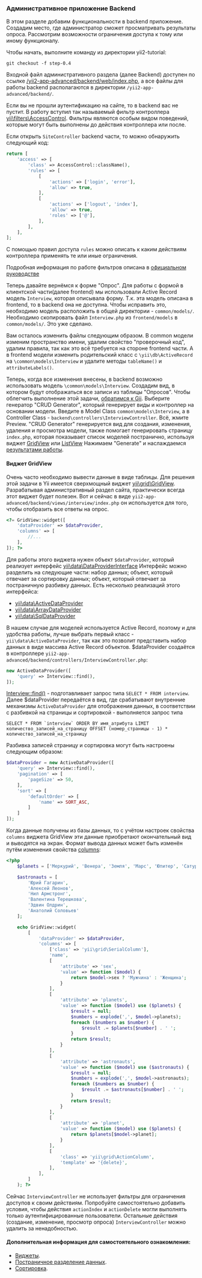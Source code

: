 ### Административное приложение Backend

В этом разделе добавим функциональности в backend приложение. Создадим место, где администратор сможет просматривать
результаты опроса. Рассмотрим возможности ограничения доступа к тому или иному функционалу.

Чтобы начать, выполните команду из директории yii2-tutorial:

```
git checkout -f step-0.4
```

Входной файл административного раздела (далее Backend) доступен по ссылке 
<a href="/yii2-app-advanced/backend/web/index.php?r=site/logout" target="_blank">
/yii2-app-advanced/backend/web/index.php</a>, а все файлы для работы backend располагаются в директории 
`/yii2-app-advanced/backend/`.
 
Если вы не прошли аутентификацию на сайте, то в backend вас не пустит. В работу вступил так называемый фильтр 
контроллера <a href="http://www.yiiframework.com/doc-2.0/yii-filters-accesscontrol.html" target="_blank">
yii\filters\AccessControl</a>. Фильтры являются особым видом поведений, которые могут быть выполнены до действия
контроллера или после.

Если открыть `SiteController` backend части, то можно обнаружить следующий код:
 
```php
return [
    'access' => [
        'class' => AccessControl::className(),
        'rules' => [
            [
                'actions' => ['login', 'error'],
                'allow' => true,
            ],
            [
                'actions' => ['logout', 'index'],
                'allow' => true,
                'roles' => ['@'],
            ],
        ],
    ],
];
```

С помощью правил доступа `rules` можно описать к каким действиям контроллера применять те или иные ограничения. 

<p class="alert alert-info">Подробная информация по работе фильтров описана в
<a href="https://github.com/yiisoft/yii2/blob/master/docs/guide-ru/structure-filters.md" target="_blank">официальном
руководстве</a>
</p>

Теперь давайте вернёмся к форме "Опрос". Для работы с формой в клиентской части(далее frontend) мы использовали 
Active Record модель `Interview`, которая описывала форму. Т.к. эта модель описана в frontend, то в backend
она не доступна. Чтобы исправить это, необходимо модель расположить в общей директории - `common/models/`. 
Необходимо скопировать файл `Interview.php` из `frontend/models` в `common/models/`. Это уже сделано.

Вам осталось изменить файлы следующим образом. В common модели изменим пространство имени, удалим свойство "проверочный
код", удалим правила, так как это всё требуется на стороне frontend части. А в frontend модели изменить 
родительский класс с `\yii\db\ActiveRecord` на `\common\models\Interview` и удалите методы `tableName()` и `attributeLabels()`.

Теперь, когда все изменения внесены, в backend возможно использовать модель `\common\models\Interview`. Создадим вид,
в котором будут отображаться все записи из таблицы "Опросов". Чтобы облегчить выполнение этой задачи, 
<a href="http://localhost:9000/yii2-app-advanced/backend/web/index.php?r=gii" target="_blank">обратимся к Gii</a>.
Выберите генератор "CRUD Generator", который генерирует виды и контроллер на основании модели. Введите в Model Class 
`common\models\Interview`, а в Controller Class - `backend\controllers\InterviewController`. Всё, жмите Preview.
"CRUD Generator" генерируется вид для создания, изменения, удаления и просмотра модели, также помогает генерировать 
страницу `index.php`, которая показывает список моделей постранично, используя виджет 
<a href="http://www.yiiframework.com/doc-2.0/yii-grid-gridview.html" target="_blank">GridView</a> или 
<a href="http://www.yiiframework.com/doc-2.0/yii-widgets-listview.html" target="_blank">ListView</a>
Нажимаем "Generate" и наслаждаемся <a href="/yii2-app-advanced/backend/web/index.php?r=interview" target="_blank">
результатами работы</a>.

#### Виджет GridView

Очень часто необходимо вывести данные в виде таблицы. Для решения этой задачи в Yii имеется сверхмощный виджет
<a href="http://www.yiiframework.com/doc-2.0/yii-grid-gridview.html" target="_blank">yii\grid\GridView</a>. Разрабатывая
административный раздел сайта, практически всегда этот виджет будет полезен. Вот и сейчас в виде 
`yii2-app-advanced/backend/views/interview/index.php` он используется для того, чтобы отобразить все ответы на опрос.

```php
<?= GridView::widget([
    'dataProvider' => $dataProvider,
    'columns' => [
        //...
    ],
]); ?>
```

Для работы этого виджета нужен объект `$dataProvider`, который реализует интерфейс
<a href="http://www.yiiframework.com/doc-2.0/yii-data-dataproviderinterface.html" target="_blank">yii\data\DataProviderInterface</a>
Интерфейс можно разделить на следующие части: набор данных; объект, который отвечает за сортировку данных; объект, который
отвечает за постраничную разбивку данных. Есть несколько реализаций этого интерфейса:

- <a href="http://www.yiiframework.com/doc-2.0/yii-data-activedataprovider.html" target="_blank">yii\data\ActiveDataProvider</a> 
- <a href="http://www.yiiframework.com/doc-2.0/yii-data-arraydataprovider.html" target="_blank">yii\data\ArrayDataProvider</a> 
- <a href="http://www.yiiframework.com/doc-2.0/yii-data-sqldataprovider.html" target="_blank">yii\data\SqlDataProvider</a> 

В нашем случае для моделей используется Active Record, поэтому и для удобства работы, лучше выбрать первый класс -
`yii\data\ActiveDataProvider`, так как это позволит представить набор данных в виде массива Active Record объектов.
$dataProvider создаётся в контроллере `yii2-app-advanced/backend/controllers/InterviewController.php`: 

```php
new ActiveDataProvider([
    'query' => Interview::find(), 
]);
```

<a href="http://www.yiiframework.com/doc-2.0/yii-db-activerecord.html#find()-detail" target="_blank">Interview::find()</a> - 
подготавливает запрос типа `SELECT * FROM interview`. Далее $dataProvider передаётся в вид, где срабатывают внутренние 
механизмы `ActiveDataProvider` для отображения данных, в соответствии с разбивкой на страницы и сортировкой - выполняется 
запрос типа

```
SELECT * FROM `interview` ORDER BY имя_атрибута LIMIT количество_записей_на_страницу OFFSET (номер_страницы - 1) * количество_записей_на_страницу
```

Разбивка записей страницу и сортировка могут быть настроены следующим образом:

```php
$dataProvider = new ActiveDataProvider([
    'query' => Interview::find(),
    'pagination' => [
        'pageSize' => 50,
    ],
    'sort' => [
        'defaultOrder' => [
            'name' => SORT_ASC,
        ]
    ]
]);
```

Когда данные получены из базы данных, то с учётом настроек свойства `columns` виджета GridView эти данные приобретают 
окончательный вид и выводятся на экран. Формат вывода данных может быть изменён путём изменения свойства 
<a href="http://www.yiiframework.com/doc-2.0/yii-grid-gridview.html#$columns-detail" target="_blank">columns</a>:

```php
<?php
    $planets = ['Меркурий', 'Венера', 'Земля', 'Марс', 'Юпитер', 'Сатурн', 'Уран', 'Нептун'];

    $astronauts = [
        'Юрий Гагарин',
        'Алексей Леонов',
        'Нил Армстронг',
        'Валентина Терешкова',
        'Эдвин Олдрин',
        'Анатолий Соловьев'
    ];

    echo GridView::widget(
        [
            'dataProvider' => $dataProvider,
            'columns' => [
                ['class' => 'yii\grid\SerialColumn'],
                'name',
                [
                    'attribute' => 'sex',
                    'value' => function ($model) {
                        return $model->sex ? 'Мужчина' : 'Женщина';
                    }
                ],
                [
                    'attribute' => 'planets',
                    'value' => function ($model) use ($planets) {
                        $result = null;
                        $numbers = explode(',', $model->planets);
                        foreach ($numbers as $number) {
                            $result .= $planets[$number] . ' ';
                        }
                        return $result;
                    }
                ],
                [
                    'attribute' => 'astronauts',
                    'value' => function ($model) use ($astronauts) {
                        $result = null;
                        $numbers = explode(',', $model->astronauts);
                        foreach ($numbers as $number) {
                            $result .= $astronauts[$number] . ' ';
                        }
                        return $result;
                    }
                ],
                [
                    'attribute' => 'planet',
                    'value' => function ($model) use ($planets) {
                        return $planets[$model->planet];
                    }
                ],
                [
                    'class' => 'yii\grid\ActionColumn',
                    'template' => '{delete}',
                ],
            ],
        ]
    ); ?>
```

Сейчас `InterviewController` не использует фильтры для ограничения доступов к своим действиям. Попробуйте самостоятельно
добавить условия, чтобы действия `actionIndex` и `actionDelete` могли выполнять только аутентифицированные пользователи.
Остальные действия (создание, изменение, просмотр опроса) `InterviewController` можно удалить за ненадобностью.

#### Дополнительная информация для самостоятельного ознакомления:

- <a href="https://github.com/yiisoft/yii2/blob/master/docs/guide-ru/structure-widgets.md" target="_blank">Виджеты</a>.
- <a href="https://github.com/yiisoft/yii2/blob/master/docs/guide-ru/output-pagination.md" target="_blank">Постраничное разделение данных</a>.
- <a href="https://github.com/yiisoft/yii2/blob/master/docs/guide-ru/output-sorting.md" target="_blank">Сортировка</a>.